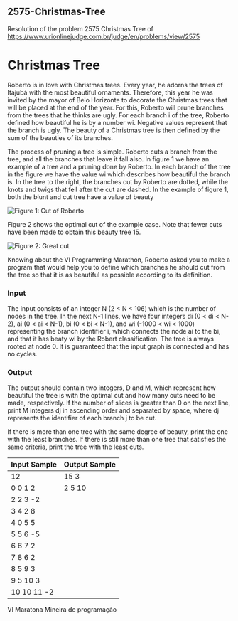 ## 2575-Christmas-Tree
Resolution of the problem 2575 Christmas Tree of https://www.urionlinejudge.com.br/judge/en/problems/view/2575

# Christmas Tree

Roberto is in love with Christmas trees. Every year, he adorns the trees of Itajubá with the most beautiful ornaments. Therefore, this year he was invited by the mayor of Belo Horizonte to decorate the Christmas trees that will be placed at the end of the year. For this, Roberto will prune branches from the trees that he thinks are ugly. For each branch i of the tree, Roberto defined how beautiful he is by a number wi. Negative values ​​represent that the branch is ugly. The beauty of a Christmas tree is then defined by the sum of the beauties of its branches.

The process of pruning a tree is simple. Roberto cuts a branch from the tree, and all the branches that leave it fall also. In figure 1 we have an example of a tree and a pruning done by Roberto. In each branch of the tree in the figure we have the value wi which describes how beautiful the branch is. In the tree to the right, the branches cut by Roberto are dotted, while the knots and twigs that fell after the cut are dashed. In the example of figure 1, both the blunt and cut tree have a value of beauty

![Figure 1: Cut of Roberto](https://resources.urionlinejudge.com.br/gallery/images/problems/UOJ_2575_a.png "Figure 1: Cut of Roberto")

Figure 2 shows the optimal cut of the example case. Note that fewer cuts have been made to obtain this beauty tree 15.

![Figure 2: Great cut](https://resources.urionlinejudge.com.br/gallery/images/problems/UOJ_2575_b.png "Figure 2: Great cut")

Knowing about the VI Programming Marathon, Roberto asked you to make a program that would help you to define which branches he should cut from the tree so that it is as beautiful as possible according to its definition.

### Input

The input consists of an integer N (2 < N < 106) which is the number of nodes in the tree. In the next N-1 lines, we have four integers di (0 < di < N-2), ai (0 < ai < N-1), bi (0 < bi < N-1), and wi  (-1000 < wi < 1000) representing the branch identifier i,  which connects the node ai to the bi, and that it has beaty wi by the Robert classification. The tree is always rooted at node 0. It is guaranteed that the input graph is connected and has no cycles.

### Output

The output should contain two integers, D and M, which represent how beautiful the tree is with the optimal cut and how many cuts need to be made, respectively. If the number of slices is greater than 0 on the next line, print M integers dj in ascending order and separated by space, where dj represents the identifier of each branch j to be cut.

If there is more than one tree with the same degree of beauty, print the one with the least branches. If there is still more than one tree that satisfies the same criteria, print the tree with the least cuts.

| Input Sample | Output Sample |
|--------------|---------------|
| 12           | 15 3          |
| 0 0 1 2      | 2 5 10        |
| 2 2 3 -2     |               |
| 3 4 2 8      |               |
| 4 0 5 5      |               |
| 5 5 6 -5     |               |
| 6 6 7 2      |               |
| 7 8 6 2      |               |
| 8 5 9 3      |               |
| 9 5 10 3         |               |
| 10 10 11 -2      |               |

VI Maratona Mineira de programação